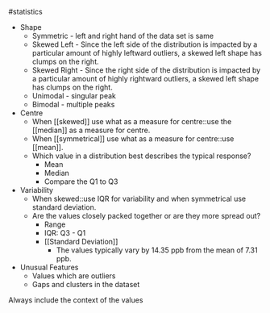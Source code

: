 #statistics 
* Shape
	* Symmetric - left and right hand of the data set is same
	* Skewed Left - Since the left side of the distribution is impacted by a particular amount of highly leftward outliers, a skewed left shape has clumps on the right. 
	* Skewed Right - Since the right side of the distribution is impacted by a particular amount of highly rightward outliers, a skewed left shape has clumps on the right.
	* Unimodal - singular peak
	* Bimodal - multiple peaks
* Centre
	* When [[skewed]] use what as a measure for centre::use the [[median]] as a measure for centre. 
	* When [[symmetrical]] use what as a measure for centre::use [[mean]].
	* Which value in a distribution best describes the typical response?
		* Mean
		* Median
		* Compare the Q1 to Q3
* Variability
	* When skewed::use IQR for variability and when symmetrical use standard deviation. 
	* Are the values closely packed together or are they more spread out?
		* Range
		* IQR: Q3 - Q1
		* [[Standard Deviation]]
			* The values typically vary by 14.35 ppb from the mean of 7.31 ppb.
* Unusual Features
	* Values which are outliers
	* Gaps and clusters in the dataset

Always include the context of the values


